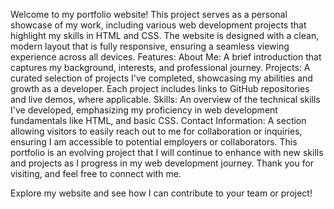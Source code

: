 Welcome to my portfolio website! This project serves as a personal showcase of my work, including various web development projects that highlight my skills in HTML and CSS. The website is designed with a clean, modern layout that is fully responsive, ensuring a seamless viewing experience across all devices.
Features:
About Me: A brief introduction that captures my background, interests, and professional journey.
Projects: A curated selection of projects I've completed, showcasing my abilities and growth as a developer. Each project includes links to GitHub repositories and live demos, where applicable.
Skills: An overview of the technical skills I've developed, emphasizing my proficiency in web development fundamentals like HTML, and basic CSS.
Contact Information: A section allowing visitors to easily reach out to me for collaboration or inquiries, ensuring I am accessible to potential employers or collaborators.
This portfolio is an evolving project that I will continue to enhance with new skills and projects as I progress in my web development journey. Thank you for visiting, and feel free to connect with me.

Explore my website and see how I can contribute to your team or project!

